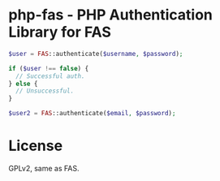 # php-fas - PHP Authentication Library for FAS

```php
$user = FAS::authenticate($username, $password);

if ($user !== false) {
  // Successful auth.
} else {
  // Unsuccessful.
}

$user2 = FAS::authenticate($email, $password);
```

# License

GPLv2, same as FAS.
